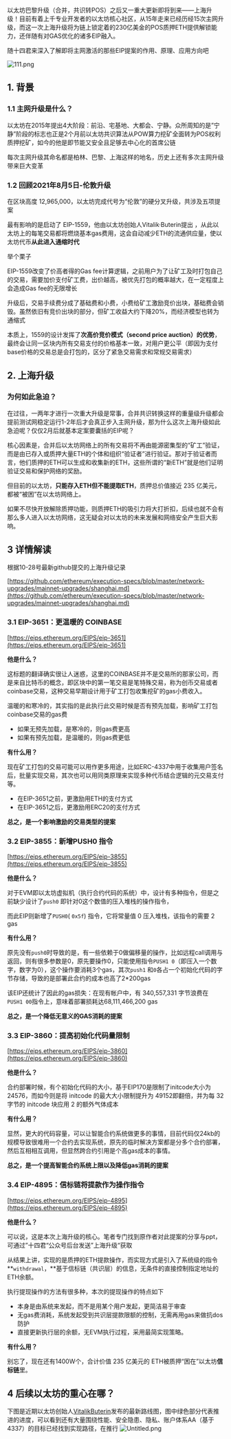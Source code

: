 以太坊巴黎升级（合并，共识转POS）之后又一重大更新即将到来——上海升级！目前有着上千专业开发者的以太坊核心社区，从15年走来已经历经15次主网升级，而这一次上海升级将为链上锁定着的230亿美金的POS质押ETH提供解锁能力，还伴随有对GAS优化的诸多EIP融入。

随十四君来深入了解即将主网激活的那些EIP提案的作用、原理、应用方向吧


![111.png](https://img.learnblockchain.cn/attachments/2022/11/iMwj89U6636644168cb91.png)

## 1. 背景

### 1.1 主网升级是什么？

以太坊在2015年提出4大阶段：前沿、宅基地、大都会、宁静。众所周知的是”宁静”阶段的标志也正是2个月前以太坊共识算法从POW算力挖矿全面转为POS权利质押挖矿，如今的他是即节能又安全且足够去中心化的首席公链

每次主网升级其命名都是柏林、巴黎、上海这样的地名，历史上还有多次主网升级带来巨大变革

### 1.2 回顾2021年8月5日-伦敦升级

在区块高度 12,965,000，以太坊完成代号为“伦敦”的硬分叉升级，共涉及五项提案

最有影响的是启动了 EIP-1559，他由以太坊创始人Vitalik·Buterin提出 ，从此以太坊上的每笔交易都将燃烧基本gas费用，这会自动减少ETH的流通供应量，使以太坊代币**从此进入通缩时代**

举个栗子

EIP-1559改变了价高者得的Gas fee计算逻辑，之前用户为了让矿工及时打包自己的交易，需要加价支付矿工费，出价越高，被优先打包的概率越大，在一定程度上会造成Gas fee的无限增长

升级后，交易手续费分成了基础费和小费，小费给矿工激励竞价出块，基础费会销毁。虽然依旧有竞价出块的部分，但矿工收益大约下降20%，而经济模型也转为通缩式

本质上，1559的设计发挥了**次高价竞价模式（second price auction）的优势**，最终会让同一区块内所有交易支付的价格基本一致，对用户更公平（即因为支付base价格的交易总是会打包的，区分了紧急交易需求和常规交易需求）

## 2. 上海升级

### 为何如此急迫？

在过往，一两年才进行一次重大升级是常事，合并共识转换这样的重量级升级都会提前测试网稳定运行1-2年后才会真正步入主网升级，那为什么这次上海升级如此急迫呢？仅仅2月后就基本定案要囊括的EIP呢？

核心因素是，合并后以太坊网络上的所有交易将不再由能源密集型的“矿工”验证，而是由已存入或质押大量ETH的个体和组织“验证者”进行验证。那对于验证者而言，他们质押的ETH可以生成和收集新的ETH，这些所谓的“新ETH”就是他们证明验证交易和保护网络的奖励。

但目前的以太坊，**只能存入ETH但不能提取ETH**，质押总价值接近 235 亿美元，都被“被困”在以太坊网络上。

如果不尽快开放解除质押功能，则质押ETH的吸引力将大打折扣，后续也就不会有那么多人进入以太坊网络，这无疑会对以太坊的未来发展和网络安全产生巨大影响。

## 3 详情解读

根据10-28号最新github提交的上海升级记录

[https://github.com/ethereum/execution-specs/blob/master/network-upgrades/mainnet-upgrades/shanghai.md](https://github.com/ethereum/execution-specs/blob/master/network-upgrades/mainnet-upgrades/shanghai.md)

### 3.1 EIP-3651：更温暖的 COINBASE

[https://eips.ethereum.org/EIPS/eip-3651](https://eips.ethereum.org/EIPS/eip-3651)

**他是什么？**

这标题的翻译确实很让人迷惑，这里的COINBASE并不是交易所的那家公司，而是来自比特币的概念，即区块中的第一笔交易是笔特殊交易，称为创币交易或者coinbase交易，这种交易早期设计用于矿工打包收集挖矿的gas小费收入。

温暖的和寒冷的，其实指的是此执行此交易时候是否有预先加载，影响矿工打包coinbase交易的gas费

- 如果无预先加载，是寒冷的，则gas费更高
- 如果有预先加载，是温暖的，则gas费更低

**有什么用？**

现在矿工打包的交易可能可以用作更多用途，比如ERC-4337中用于收集用户签名后，批量实现交易，其次也可以用同类原理来实现多种代币结合逻辑的元交易支付等。

- 在EIP-3651之前，更激励用ETH的支付方式
- 在EIP-3651之后，更激励用ERC20的支付方式

**总之，是一个影响激励的交易类型的提案**

### 3.2 EIP-3855：新增PUSH0 指令

[https://eips.ethereum.org/EIPS/eip-3855](https://eips.ethereum.org/EIPS/eip-3855)

**他是什么？**

对于EVM即以太坊虚拟机（执行合约代码的系统）中，设计有多种指令，但是之前缺少设计了`push0` 即针对0这个数值的压入堆栈的操作指令，

而此EIP则新增了`PUSH0`( `0x5f`) 指令，它将常量值 0 压入堆栈，该指令的需要 2 gas

**有什么用？**

原先没有`push0`时导致的是，有一些依赖于0做偏移量的操作，比如远程call调用与返回，则有很多参数是0，原先要操作0，只能使用指令`PUSH1 0`（即压入一个数字，数字为0），这个操作要消耗3个gas，其次`push1` 和`0`各占一个初始化代码的字节存储，导致的是部署此合约的成本也高了2*200gas

该EIP还统计了因此的gas损失：在现有帐户中，有 340,557,331 字节浪费在`PUSH1 00`指令上，意味着部署损耗达68,111,466,200 gas

**总之，是一个降低无意义的GAS消耗的提案**

### 3.3  EIP-3860：提高初始化代码量限制

[https://eips.ethereum.org/EIPS/eip-3860](https://eips.ethereum.org/EIPS/eip-3860)

**他是什么？**

合约部署时候，有个初始化代码的大小，基于EIP170是限制了initcode大小为24576，而如今则是将 initcode 的最大大小限制提升为 49152即翻倍，并为每 32 字节的 initcode 块应用 2 的额外气体成本

**有什么用？**

显然，更大的代码容量，可以让智能合约系统做更多的事情，目前代码仅24kb的规模导致很难用一个合约去实现系统，原先的临时解决方案都是分多个合约部署，然后互相相互调用，但显然跨合约引用是个高gas成本的事情。

**总之，是一个提高智能合约系统上限以及降低gas消耗的提案**

### 3.4 EIP-4895：信标链将提款作为操作指令

[https://eips.ethereum.org/EIPS/eip-4895](https://eips.ethereum.org/EIPS/eip-4895)

**他是什么？**

可以说，这是本次上海升级的核心。笔者专门找到原作者对此提案的分享与ppt，可通过”十四君“公众号后台发送”上海升级“获取

从结果上讲，实现的是质押的ETH提款操作，而实现方式是引入了系统级的指令**`withdrawal`，**基于信标链（共识层）的信息，无条件的直接控制指定地址的ETH余额。

执行提现操作的方法有很多种，本次的提现操作的特点如下

- 本身是由系统来发起，而不是用某个用户发起，更简洁易于审查
- 无gas费消耗，系统发起受到共识层提款限额的控制，无需再用gas来做抗dos防护
- 直接更新执行层的余额，无EVM执行过程，采用最简实现策略。

**有什么用？**

别忘了，现在还有1400W个，合计价值 235 亿美元的 ETH被质押“困在”以太坊****信标链****里。

## 4 后续以太坊的重心在哪？


下图是近期以太坊创始人[VitalikButerin](https://twitter.com/VitalikButerin)发布的最新路线图，图中绿色部分代表推进的进度，可以看到还有大量围绕性能、安全隐患、隐私、账户体系AA（基于4337）的目标已经找到实现路径，在推行
![Untitled.png](https://img.learnblockchain.cn/attachments/2022/11/aZBTMM6Z636645376c1ee.png)

